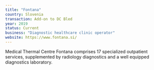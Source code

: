 ```yaml
---
title: "Fontana"
country: Slovenia
transaction: Add-on to DC Bled
year: 2019
status: Current
business: "Diagnostic healthcare clinic operator"
website: https://www.fontana.si/
---
```


Medical Thermal Centre Fontana comprises 17 specialized outpatient services, supplemented by radiology diagnostics and a well equipped diagnostics laboratory.
